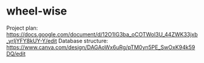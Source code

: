 # wheel-wise
Project plan: https://docs.google.com/document/d/12O1IG3ba_oCOTWol3U_44ZWK33jxb_yrIjYFY8kUY-Y/edit
Database structure: https://www.canva.com/design/DAGAoWx6uRg/pTM0yn5PE_SwOxK94k59DQ/edit
